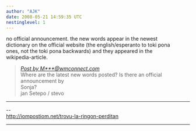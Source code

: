 ```yaml
---
author: "AJK"
date: 2008-05-21 14:59:35 UTC
nestinglevel: 1
---
```

no official announcement. the new words appear in the newest  
dictionary on the official website (the english/esperanto to toki pona  
ones, not the toki pona backwards) and they appeared in the  
wikipedia-article.  

> [_Post by M\*\*\*@wmconnect.com_](/JlXykBGS/new-words#post1)  
> Where are the latest new words posted? Is there an official announcement by  
> Sonja?  
> jan Setepo / stevo  
> 

***

\--  
http://iompostiom.net/trovu-la-ringon-perditan  


***